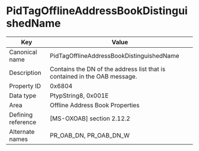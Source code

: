# PidTagOfflineAddressBookDistinguishedName

| Key | Value |
|---|---|
| Canonical name | PidTagOfflineAddressBookDistinguishedName |
| Description | Contains the DN of the address list that is contained in the OAB message. |
| Property ID | 0x6804 |
| Data type | PtypString8, 0x001E |
| Area | Offline Address Book Properties |
| Defining reference | [MS-OXOAB] section 2.12.2 |
| Alternate names | PR_OAB_DN, PR_OAB_DN_W |
